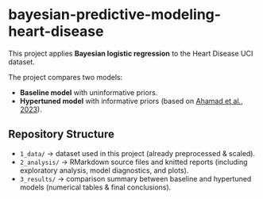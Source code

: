 # bayesian-predictive-modeling-heart-disease

This project applies **Bayesian logistic regression** to the Heart Disease UCI dataset.

The project compares two models:
- **Baseline model** with uninformative priors.
- **Hypertuned model** with informative priors (based on [Ahamad et al., 2023](https://www.mdpi.com/2227-9717/11/3/3734)).

## Repository Structure
- `1_data/` → dataset used in this project (already preprocessed & scaled).
- `2_analysis/` → RMarkdown source files and knitted reports (including exploratory analysis, model diagnostics, and plots).
- `3_results/` → comparison summary between baseline and hypertuned models (numerical tables & final conclusions).

